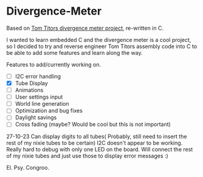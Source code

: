 # Divergence-Meter
Based on [Tom Titors divergence meter project](http://brotoro.com/dm/index.html), re-written in C.                                                

I wanted to learn embedded C and the divergence meter is a cool project, so I decided to try and reverse engineer Tom Titors assembly code into C to be able to add some features and learn along the way.

Features to add/currently working on.

- [ ] I2C error handling
- [X] Tube Display
- [ ] Animations
- [ ] User settings input
- [ ] World line generation
- [ ] Optimization and bug fixes
- [ ] Daylight savings
- [ ] Cross fading (maybe? Would be cool but this is not important)

27-10-23
  Can display digits to all tubes( Probably, still need to insert the rest of my nixie tubes to be certain)
  I2C doesn't appear to be working. Really hard to debug with only one LED on the board. Will connect the rest of my nixie tubes and just use those to display error messages :)

El. Psy. Congroo.

